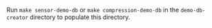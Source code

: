 Run `make sensor-demo-db` or `make compression-demo-db` in the `demo-db-creator` directory to populate this directory.
